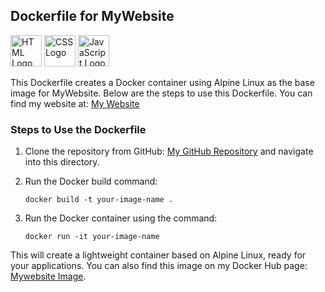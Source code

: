 ## Dockerfile for MyWebsite

<span><img src="https://upload.wikimedia.org/wikipedia/commons/6/61/HTML5_logo_and_wordmark.svg" alt="HTML Logo" width="50" height="50" /></span>
<span><img src="https://upload.wikimedia.org/wikipedia/commons/6/61/CSS3_logo_and_wordmark.svg" alt="CSS Logo" width="50" height="50" /></span>
<span><img src="https://upload.wikimedia.org/wikipedia/commons/6/6a/JavaScript-logo.png" alt="JavaScript Logo" width="50" height="50" /></span>

This Dockerfile creates a Docker container using Alpine Linux as the base image for MyWebsite. Below are the steps to use this Dockerfile.
You can find my website at: [My Website](dhruvmistry2000.github.io/dhruvmistry/)


### Steps to Use the Dockerfile
1. Clone the repository from GitHub: [My GitHub Repository](https://github.com/dhruvmistry2000/mydocker) and navigate into this directory.
2. Run the Docker build command:

   ```
   docker build -t your-image-name .
   ```
3. Run the Docker container using the command:

   ```
   docker run -it your-image-name
   ```

This will create a lightweight container based on Alpine Linux, ready for your applications. You can also find this image on my Docker Hub page: [Mywebsite Image](https://hub.docker.com/repository/docker/dhruvmistry200/mywebsite/general).

